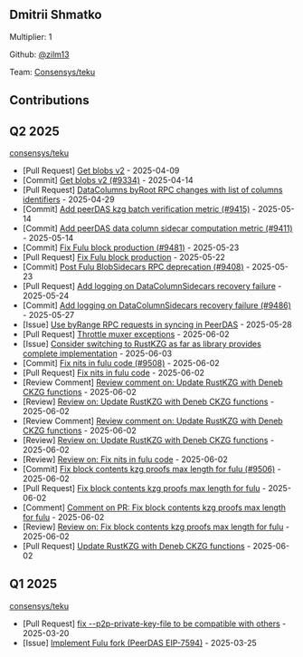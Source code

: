 
## Dmitrii Shmatko
Multiplier: 1

Github: [@zilm13](https://github.com/zilm13)

Team: [Consensys/teku](https://github.com/Consensys/teku/pulls?q=author%3Azilm13)

## Contributions

## Q2 2025


[consensys/teku](https://github.com/consensys/teku)
* [Pull Request] [Get blobs v2](https://github.com/Consensys/teku/pull/9334) - 2025-04-09
* [Commit] [Get blobs v2 (#9334)](https://github.com/Consensys/teku/commit/a6108475c03f9a6e1a3333ed533a588626ad1f07) - 2025-04-14
* [Pull Request] [DataColumns byRoot RPC changes with list of columns identifiers](https://github.com/Consensys/teku/pull/9385) - 2025-04-29
* [Commit] [Add peerDAS kzg batch verification metric (#9415)](https://github.com/Consensys/teku/commit/aaf23c44d8458fbaf4017909fb06e8289baba02f) - 2025-05-14
* [Commit] [Add peerDAS data column sidecar computation metric (#9411)](https://github.com/Consensys/teku/commit/bf34c1e347a452bc2ce5247c65310c9285ee3e79) - 2025-05-14
* [Commit] [Fix Fulu block production (#9481)](https://github.com/Consensys/teku/commit/092d6a21703e6e52d761619588a8d92db71f0c93) - 2025-05-23
* [Pull Request] [Fix Fulu block production](https://github.com/Consensys/teku/pull/9481) - 2025-05-22
* [Commit] [Post Fulu BlobSidecars RPC deprecation (#9408)](https://github.com/Consensys/teku/commit/6e896139415c804c70edc65eeb99ddedd4024779) - 2025-05-23
* [Pull Request] [Add logging on DataColumnSidecars recovery failure](https://github.com/Consensys/teku/pull/9486) - 2025-05-24
* [Commit] [Add logging on DataColumnSidecars recovery failure (#9486)](https://github.com/Consensys/teku/commit/c32dc4df3914bcd17c88ac3ab8c2830ee5bf639f) - 2025-05-27
* [Issue] [Use byRange RPC requests in syncing in PeerDAS](https://github.com/Consensys/teku/issues/9490) - 2025-05-28
* [Pull Request] [Throttle muxer exceptions](https://github.com/Consensys/teku/pull/9507) - 2025-06-02
* [Issue] [Consider switching to RustKZG as far as library provides complete implementation](https://github.com/Consensys/teku/issues/9511) - 2025-06-03
* [Commit] [Fix nits in fulu code (#9508)](https://github.com/Consensys/teku/commit/8e890650906080fc316cd7ef0987a108798de8ae) - 2025-06-02
* [Pull Request] [Fix nits in fulu code](https://github.com/Consensys/teku/pull/9508) - 2025-06-02
* [Review Comment] [Review comment on: Update RustKZG with Deneb CKZG functions](https://github.com/Consensys/teku/pull/9510#discussion_r2122230795) - 2025-06-02
* [Review] [Review on: Update RustKZG with Deneb CKZG functions](https://github.com/Consensys/teku/pull/9510#pullrequestreview-2890050313) - 2025-06-02
* [Review Comment] [Review comment on: Update RustKZG with Deneb CKZG functions](https://github.com/Consensys/teku/pull/9510#discussion_r2122226060) - 2025-06-02
* [Review] [Review on: Update RustKZG with Deneb CKZG functions](https://github.com/Consensys/teku/pull/9510#pullrequestreview-2890042582) - 2025-06-02
* [Review] [Review on: Fix nits in fulu code](https://github.com/Consensys/teku/pull/9508#pullrequestreview-2889987824) - 2025-06-02
* [Commit] [Fix block contents kzg proofs max length for fulu (#9506)](https://github.com/Consensys/teku/commit/320fcd09ea86c6f46a52978aa07532a81edc61d6) - 2025-06-02
* [Pull Request] [Fix block contents kzg proofs max length for fulu](https://github.com/Consensys/teku/pull/9506) - 2025-06-02
* [Comment] [Comment on PR: Fix block contents kzg proofs max length for fulu](https://github.com/Consensys/teku/pull/9506#issuecomment-2932543106) - 2025-06-02
* [Review] [Review on: Fix block contents kzg proofs max length for fulu](https://github.com/Consensys/teku/pull/9506#pullrequestreview-2889979983) - 2025-06-02
* [Pull Request] [Update RustKZG with Deneb CKZG functions](https://github.com/Consensys/teku/pull/9510) - 2025-06-02
## Q1 2025

[consensys/teku](https://github.com/consensys/teku)
* [Pull Request] [fix --p2p-private-key-file to be compatible with others](https://github.com/Consensys/teku/pull/9261) - 2025-03-20
* [Issue] [Implement Fulu fork (PeerDAS EIP-7594)](https://github.com/Consensys/teku/issues/9274) - 2025-03-25
